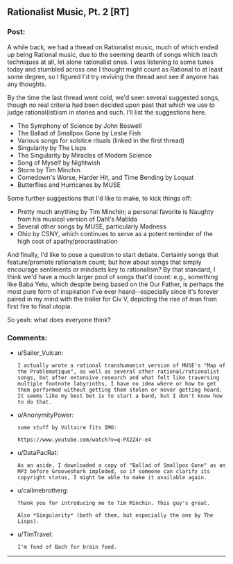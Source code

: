 ## Rationalist Music, Pt. 2 [RT]

### Post:

A while back, we had a thread on Rationalist music, much of which ended up being Rational music, due to the seeming dearth of songs which teach techniques at all, let alone rationalist ones.  I was listening to some tunes today and stumbled across one I thought might count as Rational to at least some degree, so I figured I'd try reviving the thread and see if anyone has any thoughts.  
  
By the time the last thread went cold, we'd seen several suggested songs, though no real criteria had been decided upon past that which we use to judge rational(ist)ism in stories and such.  I'll list the suggestions here.  
- The Symphony of Science by John Boswell  
- The Ballad of Smallpox Gone by Leslie Fish  
- Various songs for solstice rituals (linked in the first thread)  
- Singularity by The Lisps  
- The Singularity by Miracles of Modern Science  
- Song of Myself by Nightwish  
- Storm by Tim Minchin  
- Comedown's Worse, Harder Hit, and Time Bending by Loquat  
- Butterflies and Hurricanes by MUSE  
  
Some further suggestions that I'd like to make, to kick things off:  
- Pretty much anything by Tim Minchin; a personal favorite is Naughty from his musical version of Dahl's Matilda  
- Several other songs by MUSE, particularly Madness  
- Ohio by CSNY, which continues to serve as a potent reminder of the high cost of apathy/procrastination  
  
And finally, I'd like to pose a question to start debate.  Certainly songs that feature/promote rationalism count; but how about songs that simply encourage sentiments or mindsets key to rationalism? By that standard, I think we'd have a much larger pool of songs that'd count: e.g., something like Baba Yetu, which despite being based on the Our Father, is perhaps the most pure form of inspiration I've ever heard--especially since it's forever paired in my mind with the trailer for Civ V, depicting the rise of man from first fire to final utopia.
  
So yeah: what does everyone think?


### Comments:

- u/Sailor_Vulcan:
  ```
  I actually wrote a rational transhumanist version of MUSE's "Map of the Problematique", as well as several other rational/rationalist songs, but after extensive research and what felt like traversing multiple footnote labyrinths, I have no idea where or how to get them performed without getting them stolen or never getting heard. It seems like my best bet is to start a band, but I don't know how to do that.
  ```

- u/AnonymityPower:
  ```
  some stuff by Voltaire fits IMO:

  https://www.youtube.com/watch?v=q-PX2Z4r-e4
  ```

- u/DataPacRat:
  ```
  As an aside, I downloaded a copy of "Ballad of Smallpox Gone" as an MP3 before Grooveshark imploded, so if someone can clarify its copyright status, I might be able to make it available again.
  ```

- u/callmebrotherg:
  ```
  Thank you for introducing me to Tim Minchin. This guy's great. 

  Also *Singularity* (both of them, but especially the one by The Lisps).
  ```

- u/TimTravel:
  ```
  I'm fond of Bach for brain food.
  ```

---

